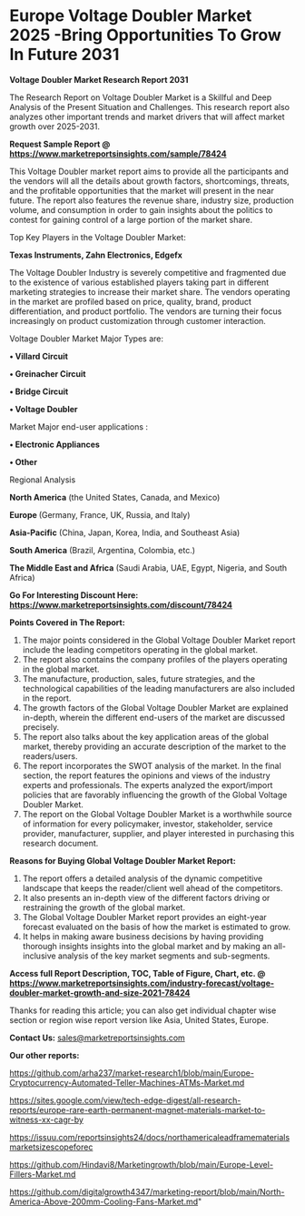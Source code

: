 # Europe Voltage Doubler Market 2025 -Bring Opportunities To Grow In Future 2031

<strong>Voltage Doubler Market Research Report 2031</strong>

The Research Report on Voltage Doubler Market is a Skillful and Deep Analysis of the Present Situation and Challenges. This research report also analyzes other important trends and market drivers that will affect market growth over 2025-2031.

<strong>Request Sample Report @ <a href=https://www.marketreportsinsights.com/sample/78424>https://www.marketreportsinsights.com/sample/78424</a></strong>

This Voltage Doubler market report aims to provide all the participants and the vendors will all the details about growth factors, shortcomings, threats, and the profitable opportunities that the market will present in the near future. The report also features the revenue share, industry size, production volume, and consumption in order to gain insights about the politics to contest for gaining control of a large portion of the market share.

Top Key Players in the Voltage Doubler Market:

<strong>Texas Instruments, Zahn Electronics, Edgefx</strong>

The Voltage Doubler Industry is severely competitive and fragmented due to the existence of various established players taking part in different marketing strategies to increase their market share. The vendors operating in the market are profiled based on price, quality, brand, product differentiation, and product portfolio. The vendors are turning their focus increasingly on product customization through customer interaction.

Voltage Doubler Market Major Types are:

<strong>• Villard Circuit

• Greinacher Circuit

• Bridge Circuit

• Voltage Doubler</strong>

Market Major end-user applications :

<strong>• Electronic Appliances

• Other</strong>

Regional Analysis

</u><strong><b>North America</b></strong> (the United States, Canada, and Mexico)

<strong><b>Europe </b></strong>(Germany, France, UK, Russia, and Italy)

<strong><b>Asia-Pacific</b></strong> (China, Japan, Korea, India, and Southeast Asia)

<strong><b>South America</b></strong> (Brazil, Argentina, Colombia, etc.)

<strong><b>The Middle East and Africa</b></strong> (Saudi Arabia, UAE, Egypt, Nigeria, and South Africa)

<strong>Go For Interesting Discount Here: <a href=https://www.marketreportsinsights.com/discount/78424>https://www.marketreportsinsights.com/discount/78424</a></strong>

<strong>Points Covered in The Report:</strong>
<ol>
  <li>The major points considered in the Global Voltage Doubler Market report include the leading competitors operating in the global market.</li>
  <li>The report also contains the company profiles of the players operating in the global market.</li>
  <li>The manufacture, production, sales, future strategies, and the technological capabilities of the leading manufacturers are also included in the report.</li>
  <li>The growth factors of the Global Voltage Doubler Market are explained in-depth, wherein the different end-users of the market are discussed precisely.</li>
  <li>The report also talks about the key application areas of the global market, thereby providing an accurate description of the market to the readers/users.</li>
  <li>The report incorporates the SWOT analysis of the market. In the final section, the report features the opinions and views of the industry experts and professionals. The experts analyzed the export/import policies that are favorably influencing the growth of the Global Voltage Doubler Market.</li>
  <li>The report on the Global Voltage Doubler Market is a worthwhile source of information for every policymaker, investor, stakeholder, service provider, manufacturer, supplier, and player interested in purchasing this research document.</li>
</ol>
<strong>Reasons for Buying Global Voltage Doubler Market Report:</strong>

<ol>
  <li>The report offers a detailed analysis of the dynamic competitive landscape that keeps the reader/client well ahead of the competitors.</li>
  <li>It also presents an in-depth view of the different factors driving or restraining the growth of the global market.</li>
  <li>The Global Voltage Doubler Market report provides an eight-year forecast evaluated on the basis of how the market is estimated to grow.</li>
  <li>It helps in making aware business decisions by having providing thorough insights insights into the global market and by making an all-inclusive analysis of the key market segments and sub-segments.</li>
</ol>
<strong>Access full Report Description, TOC, Table of Figure, Chart, etc. @ <a href=https://www.marketreportsinsights.com/industry-forecast/voltage-doubler-market-growth-and-size-2021-78424>https://www.marketreportsinsights.com/industry-forecast/voltage-doubler-market-growth-and-size-2021-78424</a></strong>


Thanks for reading this article; you can also get individual chapter wise section or region wise report version like Asia, United States, Europe.

<strong>Contact Us:</strong>
sales@marketreportsinsights.com

<strong>Our other reports:</strong>

<a href=https://github.com/arha237/market-research1/blob/main/Europe-Cryptocurrency-Automated-Teller-Machines-ATMs-Market.md>https://github.com/arha237/market-research1/blob/main/Europe-Cryptocurrency-Automated-Teller-Machines-ATMs-Market.md</a>

<a href=https://sites.google.com/view/tech-edge-digest/all-research-reports/europe-rare-earth-permanent-magnet-materials-market-to-witness-xx-cagr-by>https://sites.google.com/view/tech-edge-digest/all-research-reports/europe-rare-earth-permanent-magnet-materials-market-to-witness-xx-cagr-by</a>

<a href=https://issuu.com/reportsinsights24/docs/northamericaleadframematerialsmarketsizescopeforec>https://issuu.com/reportsinsights24/docs/northamericaleadframematerialsmarketsizescopeforec</a>

<a href=https://github.com/Hindavi8/Marketingrowth/blob/main/Europe-Level-Fillers-Market.md>https://github.com/Hindavi8/Marketingrowth/blob/main/Europe-Level-Fillers-Market.md</a>

<a href=https://github.com/digitalgrowth4347/marketing-report/blob/main/North-America-Above-200mm-Cooling-Fans-Market.md>https://github.com/digitalgrowth4347/marketing-report/blob/main/North-America-Above-200mm-Cooling-Fans-Market.md</a>"

